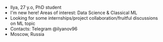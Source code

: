 - Ilya, 27 y.o, PhD student
- I'm new here! Areas of interest: Data Science & Classical ML
- Looking for some internships/project collaboration/fruitful discussions on ML topic
- Contacts: Telegram @ilyanov96
- Moscow, Russia

<!---
NovikovIA96/NovikovIA96 is a ✨ special ✨ repository because its `README.md` (this file) appears on your GitHub profile.
You can click the Preview link to take a look at your changes.
--->
